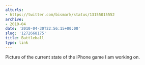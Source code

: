 ```yaml
---
alturls:
- https://twitter.com/bismark/status/13155015552
archive:
- 2010-04
date: '2010-04-30T22:56:15+00:00'
slug: '1272668175'
title: Battleball
type: link
---
```


Picture of the current state of the iPhone game I am working on.

